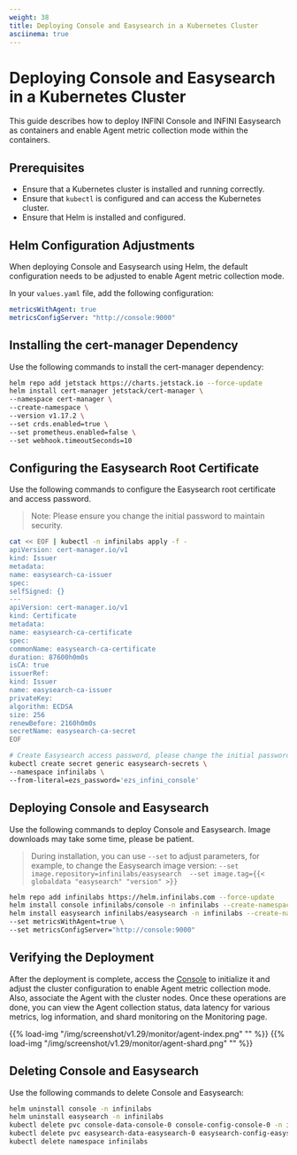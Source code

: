 ```yaml
---
weight: 38
title: Deploying Console and Easysearch in a Kubernetes Cluster
asciinema: true
---
```


# Deploying Console and Easysearch in a Kubernetes Cluster

This guide describes how to deploy INFINI Console and INFINI Easysearch as containers and enable Agent metric collection mode within the containers.

## Prerequisites

- Ensure that a Kubernetes cluster is installed and running correctly.
- Ensure that `kubectl` is configured and can access the Kubernetes cluster.
- Ensure that Helm is installed and configured.

## Helm Configuration Adjustments

When deploying Console and Easysearch using Helm, the default configuration needs to be adjusted to enable Agent metric collection mode.

In your `values.yaml` file, add the following configuration:

```yaml
metricsWithAgent: true
metricsConfigServer: "http://console:9000"
```

## Installing the cert-manager Dependency

Use the following commands to install the cert-manager dependency:

```bash
helm repo add jetstack https://charts.jetstack.io --force-update
helm install cert-manager jetstack/cert-manager \
--namespace cert-manager \
--create-namespace \
--version v1.17.2 \
--set crds.enabled=true \
--set prometheus.enabled=false \
--set webhook.timeoutSeconds=10
```

## Configuring the Easysearch Root Certificate

Use the following commands to configure the Easysearch root certificate and access password.
> Note: Please ensure you change the initial password to maintain security.

```bash
cat << EOF | kubectl -n infinilabs apply -f -
apiVersion: cert-manager.io/v1
kind: Issuer
metadata:
name: easysearch-ca-issuer
spec:
selfSigned: {}
---
apiVersion: cert-manager.io/v1
kind: Certificate
metadata:
name: easysearch-ca-certificate
spec:
commonName: easysearch-ca-certificate
duration: 87600h0m0s
isCA: true
issuerRef:
kind: Issuer
name: easysearch-ca-issuer
privateKey:
algorithm: ECDSA
size: 256
renewBefore: 2160h0m0s
secretName: easysearch-ca-secret
EOF

# Create Easysearch access password, please change the initial password yourself
kubectl create secret generic easysearch-secrets \
--namespace infinilabs \
--from-literal=ezs_password='ezs_infini_console'
```

## Deploying Console and Easysearch

Use the following commands to deploy Console and Easysearch. Image downloads may take some time, please be patient.

> During installation, you can use `--set` to adjust parameters, for example, to change the Easysearch image version:  `--set image.repository=infinilabs/easysearch  --set image.tag={{< globaldata "easysearch" "version" >}}`

```bash
helm repo add infinilabs https://helm.infinilabs.com --force-update
helm install console infinilabs/console -n infinilabs --create-namespace
helm install easysearch infinilabs/easysearch -n infinilabs --create-namespace \
--set metricsWithAgent=true \
--set metricsConfigServer="http://console:9000"
```

## Verifying the Deployment

After the deployment is complete, access the [Console](http://localhost:30900/) to initialize it and adjust the cluster configuration to enable Agent metric collection mode. Also, associate the Agent with the cluster nodes.
Once these operations are done, you can view the Agent collection status, data latency for various metrics, log information, and shard monitoring on the Monitoring page.

{{% load-img "/img/screenshot/v1.29/monitor/agent-index.png" "" %}}
{{% load-img "/img/screenshot/v1.29/monitor/agent-shard.png" "" %}}

## Deleting Console and Easysearch

Use the following commands to delete Console and Easysearch:

```bash
helm uninstall console -n infinilabs
helm uninstall easysearch -n infinilabs
kubectl delete pvc console-data-console-0 console-config-console-0 -n infinilabs
kubectl delete pvc easysearch-data-easysearch-0 easysearch-config-easysearch-0 -n infinilabs
kubectl delete namespace infinilabs
```
